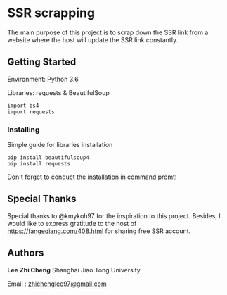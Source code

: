 # SSR scrapping

The main purpose of this project is to scrap down the SSR link from a website where the host will update the SSR link constantly. 

## Getting Started
Environment: Python 3.6

Libraries: requests & BeautifulSoup

```
import bs4
import requests
```

### Installing
Simple guide for libraries installation

```
pip install beautifulsoup4
pip install requests
```
Don't forget to conduct the installation in command promt!

## Special Thanks
Special thanks to @kmykoh97 for the inspiration to this project. Besides, I would like to express gratitude to the host of https://fangeqiang.com/408.html for sharing free SSR account. 

## Authors

**Lee Zhi Cheng**
Shanghai Jiao Tong University

Email : zhichenglee97@gmail.com
